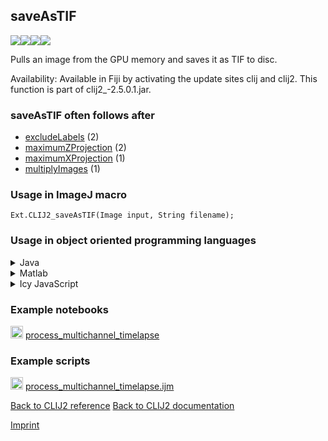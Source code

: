 ## saveAsTIF
<img src="images/mini_empty_logo.png"/><img src="images/mini_clij2_logo.png"/><img src="images/mini_clijx_logo.png"/><img src="images/mini_empty_logo.png"/>

Pulls an image from the GPU memory and saves it as TIF to disc.

Availability: Available in Fiji by activating the update sites clij and clij2.
This function is part of clij2_-2.5.0.1.jar.

### saveAsTIF often follows after
* <a href="reference_excludeLabels">excludeLabels</a> (2)
* <a href="reference_maximumZProjection">maximumZProjection</a> (2)
* <a href="reference_maximumXProjection">maximumXProjection</a> (1)
* <a href="reference_multiplyImages">multiplyImages</a> (1)


### Usage in ImageJ macro
```
Ext.CLIJ2_saveAsTIF(Image input, String filename);
```


### Usage in object oriented programming languages



<details>

<summary>
Java
</summary>
<pre class="highlight">// init CLIJ and GPU
import net.haesleinhuepf.clij2.CLIJ2;
import net.haesleinhuepf.clij.clearcl.ClearCLBuffer;
CLIJ2 clij2 = CLIJ2.getInstance();

// get input parameters
ClearCLBuffer input = clij2.push(inputImagePlus);
</pre>

<pre class="highlight">
// Execute operation on GPU
clij2.saveAsTIF(input, filename);
</pre>

<pre class="highlight">
// show result

// cleanup memory on GPU
clij2.release(input);
</pre>

</details>



<details>

<summary>
Matlab
</summary>
<pre class="highlight">% init CLIJ and GPU
clij2 = init_clatlab();

% get input parameters
input = clij2.pushMat(input_matrix);
</pre>

<pre class="highlight">
% Execute operation on GPU
clij2.saveAsTIF(input, filename);
</pre>

<pre class="highlight">
% show result

% cleanup memory on GPU
clij2.release(input);
</pre>

</details>



<details>

<summary>
Icy JavaScript
</summary>
<pre class="highlight">// init CLIJ and GPU
importClass(net.haesleinhuepf.clicy.CLICY);
importClass(Packages.icy.main.Icy);

clij2 = CLICY.getInstance();

// get input parameters
input_sequence = getSequence();
input = clij2.pushSequence(input_sequence);
</pre>

<pre class="highlight">
// Execute operation on GPU
clij2.saveAsTIF(input, filename);
</pre>

<pre class="highlight">
// show result

// cleanup memory on GPU
clij2.release(input);
</pre>

</details>





### Example notebooks
<a href="https://clij.github.io/clij2-docs/md/process_multichannel_timelapse"><img src="images/language_macro.png" height="20"/></a> [process_multichannel_timelapse](https://clij.github.io/clij2-docs/md/process_multichannel_timelapse)  




### Example scripts
<a href="https://github.com/clij/clij2-docs/blob/master/src/main/macro/process_multichannel_timelapse.ijm"><img src="images/language_macro.png" height="20"/></a> [process_multichannel_timelapse.ijm](https://github.com/clij/clij2-docs/blob/master/src/main/macro/process_multichannel_timelapse.ijm)  


[Back to CLIJ2 reference](https://clij.github.io/clij2-docs/reference)
[Back to CLIJ2 documentation](https://clij.github.io/clij2-docs)

[Imprint](https://clij.github.io/imprint)
